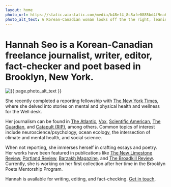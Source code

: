 ```yaml
---
layout: home
photo_url: https://static.wixstatic.com/media/b48ef4_8c8afe0885bd4f9ea6fb6f7550e2ef52~mv2.jpg/v1/crop/x_0,y_997,w_2432,h_3029/fill/w_844,h_1042,al_c,q_85,usm_0.66_1.00_0.01,enc_auto/IMG_9650.jpg
photo_alt_text: A Korean-Canadian woman looks off the the right, leaning over a boat's railing, a canvas tote slung over her shoulder. In the distance, the New York City skyline is visible.
---
```


<h1>
  Hannah Seo is a Korean-Canadian freelance journalist, writer, editor, fact-checker and poet based in Brooklyn, New York.
</h1>

<p></p>

<div class="row">
  <div class="column left-rail">
    <img src="{{ page.photo_url }}" alt="{{ page.photo_alt_text }}"/>
  </div>
  <div class="column">
    <p>
      She recently completed a reporting fellowship with <a href="https://www.nytimes.com/by/hannah-seo">The New York Times</a>, where she delved into stories on mental and physical health and wellness for the Well desk.
    </p>
    <p>
      Her journalism can be found in <a href="https://www.theatlantic.com/health/archive/2023/11/nature-avoidance-social-isolation-loneliness/675984/">The Atlantic</a>, <a href="https://www.vox.com/even-better/23943426/anti-gatekeeping-invitations-parties-guests-strangers-old-friends">Vox</a>, <a href="https://www.scientificamerican.com/author/hannah-seo/">Scientific American</a>, <a href="https://www.theguardian.com/profile/hannah-seo">The Guardian</a>, and <a href="https://catapult.co/stories/hannah-seo-memory-formation-prediction-neuroscience">Catapult (RIP)</a>, among others. Common topics of interest include neuroscience/psychology, ocean ecology, the intersection of climate and mental health, and social science. 
    </p>
    <p>
      When not reporting, she immerses herself in crafting essays and poetry. Her works have been featured in publications like <a href="https://newlimestonereview.as.uky.edu/2019/09/01/ouroboros/">The New Limestone Review</a>, <a href="https://portlandreview.org/three-poems-of-separation/">Portland Review</a>, <a href="https://www.barzakhmag.net/spring-2020-poetry/2020/6/28/hannah-seo">Barzakh Magazine</a>, and <a href="https://www.broadkillreview.com/post/25-by-hannah-seo">The Broadkill Review</a>. Currently, she is working on her first collection after her time in the Brooklyn Poets Mentorship Program.
    </p>
    <p>
      Hannah is available for writing, editing, and fact-checking. <a href="/contact"><u>Get in touch</u></a>.
    </p>
  </div>
</div>